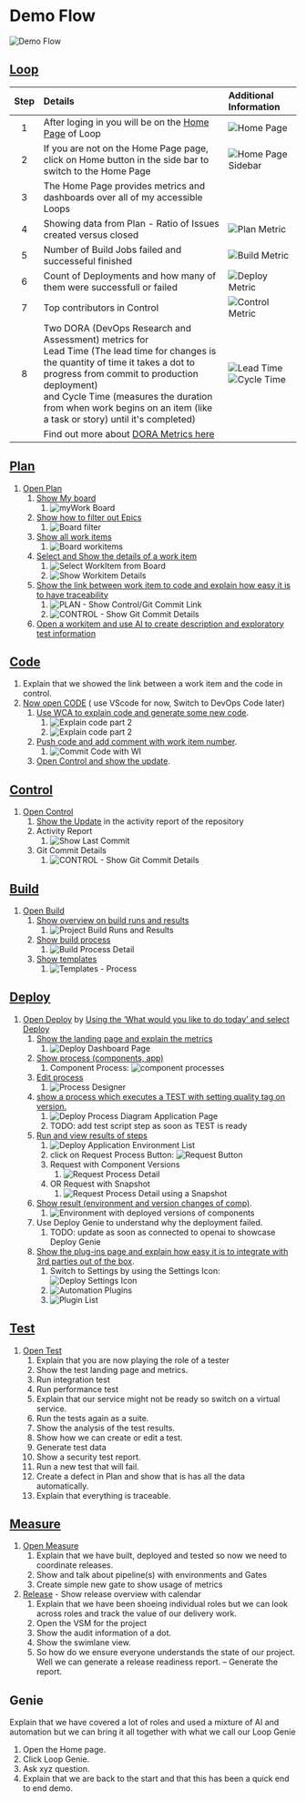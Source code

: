 # Demo Flow

![Demo Flow](media/demoflow.png)

## [Loop](introduction/index.md)

| Step | Details                                                                                                       | Additional Information                                                                     |
|:----:|:--------------------------------------------------------------------------------------------------------------|:-------------------------------------------------------------------------------------------|
|  1   | After loging in you will be on the [Home Page](introduction/index.md#the-home-page) of Loop                   | ![Home Page](introduction/media/Loop_Home_Page.png)                                        |
|  2   | If you are not on the Home Page page, click on Home button in the side bar to switch to the Home Page         | ![Home Page Sidebar](introduction/media/Loop_Home_Page_SideBar.png)                        |
|  3   | The Home Page provides metrics and dashboards over all of my accessible Loops                                 |                                                                                            |
|  4   | Showing data from Plan - Ratio of Issues created versus closed                                                | ![Plan Metric](introduction/media/LoopHome_Plan_metrics.png)                                            |
|  5   | Number of Build Jobs failed and successeful finished                                                          | ![Build Metric](introduction/media/LoopHome_Build_Metrics.png)                                          |
|  6   | Count of Deployments and how many of them were successfull or failed                                          | ![Deploy Metric](introduction/media/LoopHome_Deploy_Metrics.png)                                        |
|  7   | Top contributors in Control                                                                                   | ![Control Metric](introduction/media/LoopHome_Control_metrics.png)                                      |
|  8   | Two DORA (DevOps Research and Assessment) metrics for <br> Lead Time (The lead time for changes is the quantity of time it takes a dot to progress from commit to production deployment) <br> and Cycle Time (measures the duration from when work begins on an item (like a task or story) until it's completed)                                | ![Lead Time](introduction/media/LoopHome_LeadTime.png) <br> ![Cycle Time](introduction/media/LoopHome_CycleTime.png) |
|      | Find out more about [DORA Metrics here](https://www.ibm.com/docs/en/devops-velocity/5.1.0?topic=metrics-dora) |                                                                                            |

## [Plan](plan/index.md)

1. [Open Plan](plan/index.md#how-to-switch-to-plan-from-home-page)
    1. [Show My board](plan/boards/index.md#project-board)
        1. ![myWork Board](plan/boards/media/Plan_ProjectBoard_myBoard.png)
    2. [Show how to filter out Epics](plan/boards/index.md#filter-epics)
        1. ![Board filter](plan/boards/media/Plan_ProjectBoard_Filterbar.png)
    3. [Show all work items](plan/boards/index.md#work-items)
        1. ![Board workitems](plan/boards/media/Plan_ProjectBoard_WorkItems.png)
    4. [Select and Show the details of a work item](plan/boards/index.md#select-workitem)
        1. ![Select WorkItem from Board](plan/boards/media/PLAN_Boards_SelectWI.png)
        2. ![Show Workitem Details](plan/boards/media/PLAN_Board_ShowWI_Detail.png)
    5. [Show the link between work item to code and explain how easy it is to have traceability](plan/boards/index.md#show-commit)
        1. ![PLAN - Show Control/Git Commit Link](plan/media/PLAN_Show_GitCommit.png)
        2. ![CONTROL - Show Git Commit Details](control/media/CONTROL_ShowGitCommit.png)
    6. [Open a workitem and use AI to create description and exploratory test information](plan/boards/index.md#use-ai-in-workitem)

## [Code](code/index.md)

1. Explain that we showed the link between a work item and the code in control.
2. [Now open CODE](code/index.md#how-to-switch-to-code-from-home-page) ( use VScode for now, Switch to DevOps Code later)
    1. [Use WCA to explain code and generate some new code](code/index.md#watsonx-code-assistant).
        1. ![Explain code part 2](code/media/CODE_WCAx_Explain1.png)
        2. ![Explain code part 2](code/media/CODE_WCAx_Explain2.png)
    2. [Push code and add comment with work item number](code/index.md#commit-code-with-wi).
        1. ![Commit Code with WI](code/media/CODE_CommitWithWI.png)
    3. [Open Control and show the update](#control).

## [Control](control/index.md)

1. [Open Control](control/index.md#how-to-switch-to-control-from-home-page)
    1. [Show the Update](control/index.md#show-activity-report) in the activity report of the repository
    2. Activity Report
        1. ![Show Last Commit](control/media/CONTROL_ShowLastCommit.png)
    3. Git Commit Details
        1. ![CONTROL - Show Git Commit Details](control/media/CONTROL_ShowGitCommit.png)

## [Build](build/index.md)

1. [Open Build](build/index.md#how-to-switch-to-build-from-home-page)
    1. [Show overview on build runs and results](build/index.md#build-project-runs)
        1. ![Project Build Runs and Results](build/media/BUILD_Process_Runs_results.png)
    2. [Show build process](build/index.md#build-process-detail)
        1. ![Build Process Detail](build/media/BUILD_Process_Runs_Details.png)
    3. [Show templates](build/index.md#templates)
        1. ![Templates - Process](build/media/BUILD_Template_Process.png)

## [Deploy](deploy/index.md)

1. [Open Deploy](deploy/index.md#how-to-switch-to-deploy-from-home-page) by [Using the ‘What would you like to do today’ and select Deploy](deploy/index.md#what-would-you-like-to-do-today)
    1. [Show the landing page and explain the metrics](deploy/index.md#deploy-landing-page)
        1. ![Deploy Dashboard Page](deploy/media/dashboard.png)
    2. [Show process (components, app)](deploy/index.md#processes)
        1. Component Process: ![component processes](deploy/media/DEPLOY_Component_Processlist_withentries.png)
    3. [Edit process](deploy/index.md#process-designer)
        1. ![Process Designer](deploy/media/DEPLOY_Component_ProcessEditor.png)
    4. [show a process which executes a TEST with setting quality tag on version.](deploy/index.md#adding-version-statuses)
        1. ![Deploy Process Diagram Application Page](deploy/media/DEPLOY_Component_Process_Final.png)
        2. TODO: add test script step as soon as TEST is ready
    5. [Run and view results of steps](deploy/index.md#run-a-deployment)
        1. ![Deploy Application Environment List](deploy/media/DEPLOY_Application_Environmentlist.png)
        2. click on Request Process Button: ![Request Button](deploy/media/DEPLOY_Application_RequestProcess.png)
        3. Request with Component Versions
            1. ![Request Process Detail](deploy/media/DEPLOY_Application_RequestProcess_withcomponents.png)
        4. OR Request with Snapshot
            1. ![Request Process Detail using a Snapshot](deploy/media/DEPLOY_Application_RequestProcess_withsnapshot.png)
    6. [Show result (environment and version changes of comp)](deploy/index.md#result-of-run).
        1. ![Environment with deployed versions of components](deploy/media/DEPLOY_Application_EnvironmentResultVersions.png)
    7. Use Deploy Genie to understand why the deployment failed.
        1. TODO: update as soon as connected to openai to showcase Deploy Genie
    8. [Show the plug-ins page and explain how easy it is to integrate with 3rd parties out of the box](deploy/index.md#settings).
        1. Switch to Settings by using the Settings Icon: ![Deploy Settings Icon](deploy/media/DEPLOY_SettingsIcon.png)
        2. ![Automation Plugins](deploy/media/DEPLOY_Settings_AutomationSection.png)
        3. ![Plugin List](deploy/media/DEPLOY_PluginsList.png)

## [Test](test/index.md)

1. [Open Test](test/index.md#how-to-switch-to-test-from-home-page)
    1. Explain that you are now playing the role of a tester
    2. Show the test landing page and metrics.
    3. Run integration test
    4. Run performance test
    5. Explain that our service might not be ready so switch on a virtual service.
    6. Run the tests again as a suite.
    7. Show the analysis of the test results.
    8. Show how we can create or edit a test.
    9. Generate test data
    10. Show a security test report.
    11. Run a new test that will fail.
    12. Create a defect in Plan and show that is has all the data automatically.
    13. Explain that everything is traceable.

## [Measure](measure/index.md)

1. [Open Measure](measure/index.md#how-to-switch-to-measure-from-home-page)
    1. Explain that we have built, deployed and tested so now we need to coordinate releases.
    2. Show and talk about pipeline(s) with environments and Gates
    3. Create simple new gate to show usage of metrics
2. [Release](release/index.md) - Show release overview with calendar
    1. Explain that we have been shoeing individual roles but we can look across roles and track the value of our delivery work.
    2. Open the VSM for the project
    3. Show the audit information of a dot.
    4. Show the swimlane view.
    5. So how do we ensure everyone understands the state of our project.  Well we can generate a release readiness report. – Generate the report.

## Genie

Explain that we have covered a lot of roles and used a mixture of AI and automation but we can bring it all together with what we call our Loop Genie

1. Open the Home page.
2. Click Loop Genie.
3. Ask xyz question.
4. Explain that we are back to the start and that this has been a quick end to end demo.
